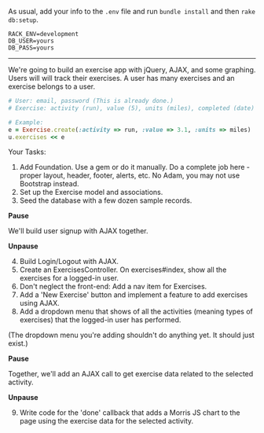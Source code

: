 As usual, add your info to the `.env` file and run `bundle install` and then `rake db:setup`.

```
RACK_ENV=development
DB_USER=yours
DB_PASS=yours
```

---

We're going to build an exercise app with jQuery, AJAX, and some graphing. Users will will track their exercises. A user has many exercises and an exercise belongs to a user.

```ruby
# User: email, password (This is already done.)
# Exercise: activity (run), value (5), units (miles), completed (date)

# Example:
e = Exercise.create(:activity => run, :value => 3.1, :units => miles)
u.exercises << e
```

Your Tasks:

1. Add Foundation. Use a gem or do it manually. Do a complete job here - proper layout, header, footer, alerts, etc. No Adam, you may not use Bootstrap instead.
2. Set up the Exercise model and associations.
3. Seed the database with a few dozen sample records.

**Pause**

We'll build user signup with AJAX together.

**Unpause**

4. Build Login/Logout with AJAX.
5. Create an ExercisesController. On exercises#index, show all the exercises for a logged-in user.
6. Don't neglect the front-end: Add a nav item for Exercises.
7. Add a 'New Exercise' button and implement a feature to add exercises using AJAX.
8. Add a dropdown menu that shows of all the activities (meaning types of exercises) that the logged-in user has performed.

(The dropdown menu you're adding shouldn't do anything yet. It should just exist.)

**Pause**

Together, we'll add an AJAX call to get exercise data related to the selected activity.

**Unpause**

9. Write code for the 'done' callback that adds a Morris JS chart to the page using the exercise data for the selected activity.
